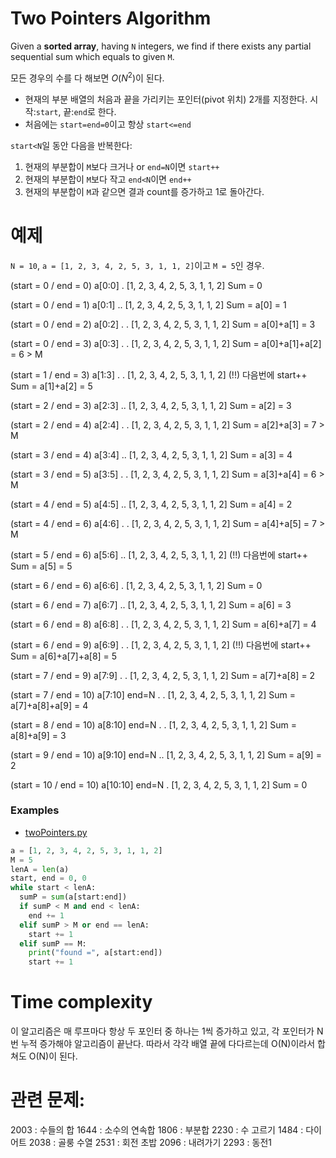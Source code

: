 # Two Pointers Algorithm

Given a **sorted array**, having `N` integers, we find if there exists any partial sequential sum which equals to given `M`.

모든 경우의 수를 다 해보면 $O(N^2)$이 된다.

- 현재의 부분 배열의 처음과 끝을 가리키는 포인터(pivot 위치) 2개를 지정한다. 시작:`start`, 끝:`end`로 한다.
- 처음에는 `start=end=0`이고 항상 `start<=end`

`start<N`일 동안 다음을 반복한다:
1. 현재의 부분합이 `M`보다 크거나 or `end=N`이면 `start++`
2. 현재의 부분합이 `M`보다 작고 `end<N`이면 `end++`
3. 현재의 부분합이 `M`과 같으면 결과 count를 증가하고 1로 돌아간다.

# 예제

`N = 10`, `a = [1, 2, 3, 4, 2, 5, 3, 1, 1, 2]`이고 
`M = 5`인 경우.

(start = 0 / end = 0) a[0:0]
 .
[1, 2, 3, 4, 2, 5, 3, 1, 1, 2]
Sum = 0

(start = 0 / end = 1) a[0:1]
 ..
[1, 2, 3, 4, 2, 5, 3, 1, 1, 2]
Sum = a[0] = 1

(start = 0 / end = 2) a[0:2]
 .  .
[1, 2, 3, 4, 2, 5, 3, 1, 1, 2]
Sum = a[0]+a[1] = 3

(start = 0 / end = 3) a[0:3]
 .     .
[1, 2, 3, 4, 2, 5, 3, 1, 1, 2]
Sum = a[0]+a[1]+a[2] = 6 > M

(start = 1 / end = 3) a[1:3]
    .  .
[1, 2, 3, 4, 2, 5, 3, 1, 1, 2]  (!!) 다음번에 start++
Sum = a[1]+a[2] = 5

(start = 2 / end = 3) a[2:3]
       ..
[1, 2, 3, 4, 2, 5, 3, 1, 1, 2]
Sum = a[2] = 3

(start = 2 / end = 4) a[2:4]
       .  .
[1, 2, 3, 4, 2, 5, 3, 1, 1, 2]
Sum = a[2]+a[3] = 7 > M

(start = 3 / end = 4) a[3:4]
          ..
[1, 2, 3, 4, 2, 5, 3, 1, 1, 2]
Sum = a[3] = 4

(start = 3 / end = 5) a[3:5]
          .  .
[1, 2, 3, 4, 2, 5, 3, 1, 1, 2]
Sum = a[3]+a[4] = 6 > M

(start = 4 / end = 5) a[4:5]
             ..
[1, 2, 3, 4, 2, 5, 3, 1, 1, 2]
Sum = a[4] = 2

(start = 4 / end = 6) a[4:6]
             .  .
[1, 2, 3, 4, 2, 5, 3, 1, 1, 2]
Sum = a[4]+a[5] = 7 > M

(start = 5 / end = 6) a[5:6]
                ..
[1, 2, 3, 4, 2, 5, 3, 1, 1, 2] (!!) 다음번에 start++
Sum = a[5] = 5

(start = 6 / end = 6) a[6:6]
                   .
[1, 2, 3, 4, 2, 5, 3, 1, 1, 2]
Sum = 0

(start = 6 / end = 7) a[6:7]
                   ..
[1, 2, 3, 4, 2, 5, 3, 1, 1, 2]
Sum = a[6] = 3

(start = 6 / end = 8) a[6:8]
                   .  .
[1, 2, 3, 4, 2, 5, 3, 1, 1, 2]
Sum = a[6]+a[7] = 4

(start = 6 / end = 9) a[6:9]
                   .     .
[1, 2, 3, 4, 2, 5, 3, 1, 1, 2] (!!) 다음번에 start++
Sum = a[6]+a[7]+a[8] = 5

(start = 7 / end = 9) a[7:9]
                      .  .
[1, 2, 3, 4, 2, 5, 3, 1, 1, 2]
Sum = a[7]+a[8] = 2

(start = 7 / end = 10) a[7:10] end=N
                      .     .
[1, 2, 3, 4, 2, 5, 3, 1, 1, 2]
Sum = a[7]+a[8]+a[9] = 4

(start = 8 / end = 10) a[8:10] end=N
                         .  .
[1, 2, 3, 4, 2, 5, 3, 1, 1, 2]
Sum = a[8]+a[9] = 3

(start = 9 / end = 10) a[9:10] end=N
                            ..
[1, 2, 3, 4, 2, 5, 3, 1, 1, 2]
Sum = a[9] = 2

(start = 10 / end = 10) a[10:10] end=N
                            .
[1, 2, 3, 4, 2, 5, 3, 1, 1, 2]
Sum = 0

### Examples
- [twoPointers.py](twoPointers.py)
```python
a = [1, 2, 3, 4, 2, 5, 3, 1, 1, 2]
M = 5
lenA = len(a)
start, end = 0, 0
while start < lenA:
  sumP = sum(a[start:end])
  if sumP < M and end < lenA:
    end += 1
  elif sumP > M or end == lenA:
    start += 1
  elif sumP == M:
    print("found =", a[start:end])
    start += 1
```

# Time complexity

이 알고리즘은 매 루프마다 항상 두 포인터 중 하나는 1씩 증가하고 있고, 각 포인터가 N번 누적 증가해야 알고리즘이 끝난다. 따라서 각각 배열 끝에 다다르는데 O(N)이라서 합쳐도 O(N)이 된다.

# 관련 문제:

2003 : 수들의 합
1644 : 소수의 연속합
1806 : 부분합
2230 : 수 고르기
1484 : 다이어트
2038 : 골룽 수열
2531 : 회전 초밥
2096 : 내려가기
2293 : 동전1